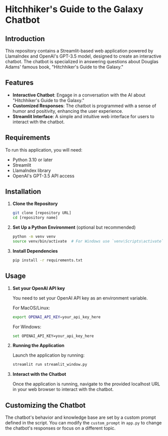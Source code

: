# Hitchhiker's Guide to the Galaxy Chatbot

## Introduction

This repository contains a Streamlit-based web application powered by LlamaIndex and OpenAI's GPT-3.5 model, designed to create an interactive chatbot. The chatbot is specialized in answering questions about Douglas Adams' famous book, "Hitchhiker's Guide to the Galaxy."

## Features

- **Interactive Chatbot**: Engage in a conversation with the AI about "Hitchhiker's Guide to the Galaxy."
- **Customized Responses**: The chatbot is programmed with a sense of humor and positivity, enhancing the user experience.
- **Streamlit Interface**: A simple and intuitive web interface for users to interact with the chatbot.

## Requirements

To run this application, you will need:

- Python 3.10 or later
- Streamlit
- LlamaIndex library
- OpenAI's GPT-3.5 API access

## Installation

1. **Clone the Repository**

   ```bash
   git clone [repository URL]
   cd [repository name]
   ```

2. **Set Up a Python Environment** (optional but recommended)

   ```bash
   python -m venv venv
   source venv/bin/activate  # For Windows use `venv\Scripts\activate`
   ```

3. **Install Dependencies**

   ```bash
   pip install -r requirements.txt
   ```

## Usage

1. **Set your OpenAI API key**

   You need to set your OpenAI API key as an environment variable.

   For MacOS/Linux:

   ```bash
   export OPENAI_API_KEY=your_api_key_here
   ```

   For Windows:

   ```bash
   set OPENAI_API_KEY=your_api_key_here
   ```

2. **Running the Application**

   Launch the application by running:

   ```bash
   streamlit run streamlit_window.py
   ```

3. **Interact with the Chatbot**

   Once the application is running, navigate to the provided localhost URL in your web browser to interact with the chatbot.

## Customizing the Chatbot

The chatbot's behavior and knowledge base are set by a custom prompt defined in the script. You can modify the `custom_prompt` in `app.py` to change the chatbot's responses or focus on a different topic.
